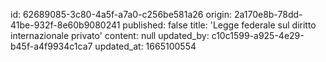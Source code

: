 id: 62689085-3c80-4a5f-a7a0-c256be581a26
origin: 2a170e8b-78dd-41be-932f-8e60b9080241
published: false
title: 'Legge federale sul diritto internazionale privato'
content: null
updated_by: c10c1599-a925-4e29-b45f-a4f9934c1ca7
updated_at: 1665100554
